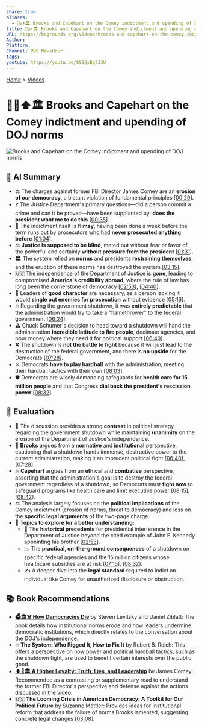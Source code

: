 ```yaml
---
share: true
aliases:
  - 👨‍⚖️⬆️🏛️ Brooks and Capehart on the Comey indictment and upending of DOJ norms
title: 👨‍⚖️⬆️🏛️ Brooks and Capehart on the Comey indictment and upending of DOJ norms
URL: https://bagrounds.org/videos/brooks-and-capehart-on-the-comey-indictment-and-upending-of-doj-norms
Author:
Platform:
Channel: PBS NewsHour
tags:
youtube: https://youtu.be/0SSQsBg7JJU
---
```

[Home](../index.md) > [Videos](./index.md)  
# 👨‍⚖️⬆️🏛️ Brooks and Capehart on the Comey indictment and upending of DOJ norms  
![Brooks and Capehart on the Comey indictment and upending of DOJ norms](https://youtu.be/0SSQsBg7JJU)  
  
## 🤖 AI Summary  
  
* ⚖️ The charges against former FBI Director James Comey are an **erosion of our democracy**, a blatant violation of fundamental principles \[[00:29](http://www.youtube.com/watch?v=0SSQsBg7JJU&t=29)].  
* ❓ The Justice Department's primary questions—did a person commit a crime and can it be proved—have been supplanted by: **does the president want me to do this** \[[00:35](http://www.youtube.com/watch?v=0SSQsBg7JJU&t=35)].  
* 📝 The indictment itself is **flimsy**, having been done a week before the term runs out by prosecutors who had **never prosecuted anything before** \[[01:04](http://www.youtube.com/watch?v=0SSQsBg7JJU&t=64)].  
* ⚖️ **Justice is supposed to be blind**, meted out without fear or favor of the powerful and certainly **without pressure from the president** \[[01:31](http://www.youtube.com/watch?v=0SSQsBg7JJU&t=91)].  
* 🏛️ The system relied on **norms** and presidents **restraining themselves**, and the eruption of these norms has destroyed the system \[[03:15](http://www.youtube.com/watch?v=0SSQsBg7JJU&t=195)].  
* 🇺🇸 The independence of the Department of Justice is **gone**, leading to compromised **America's credibility abroad**, where the rule of law has long been the cornerstone of democracy \[[02:53](http://www.youtube.com/watch?v=0SSQsBg7JJU&t=173)], \[[04:40](http://www.youtube.com/watch?v=0SSQsBg7JJU&t=280)].  
* 🚨 Leaders of **good character** are necessary, as a person lacking it would **single out enemies for prosecution** without evidence \[[05:16](http://www.youtube.com/watch?v=0SSQsBg7JJU&t=316)].  
* 🔥 Regarding the government shutdown, it was **entirely predictable** that the administration would try to take a "flamethrower" to the federal government \[[06:24](http://www.youtube.com/watch?v=0SSQsBg7JJU&t=384)].  
* ⚠️ Chuck Schumer's decision to head toward a shutdown will hand the administration **incredible latitude to fire people**, decimate agencies, and pour money where they need it for political support \[[06:40](http://www.youtube.com/watch?v=0SSQsBg7JJU&t=400)].  
* ❌ The shutdown is **not the battle to fight** because it will just lead to the destruction of the federal government, and there is **no upside** for the Democrats \[[07:28](http://www.youtube.com/watch?v=0SSQsBg7JJU&t=448)].  
* ⚔️ Democrats **have to play hardball** with the administration, meeting their hardball tactics with their own \[[08:03](http://www.youtube.com/watch?v=0SSQsBg7JJU&t=483)].  
* 🛡️ Democrats are wisely demanding safeguards for **health care for 15 million people** and that Congress **dial back the president's rescission power** \[[08:32](http://www.youtube.com/watch?v=0SSQsBg7JJU&t=512)].  
  
## 🤔 Evaluation  
  
* 🤝 The discussion provides a strong **contrast** in political strategy regarding the government shutdown while maintaining **unanimity** on the erosion of the Department of Justice's independence.  
* 📜 **Brooks** argues from a **normative** and **institutional** perspective, cautioning that a shutdown hands immense, destructive power to the current administration, making it an imprudent political fight \[[06:40](http://www.youtube.com/watch?v=0SSQsBg7JJU&t=400)], \[[07:28](http://www.youtube.com/watch?v=0SSQsBg7JJU&t=448)].  
* 🔥 **Capehart** argues from an **ethical** and **combative** perspective, asserting that the administration's goal is to destroy the federal government regardless of a shutdown, so Democrats must **fight now** to safeguard programs like health care and limit executive power \[[08:15](http://www.youtube.com/watch?v=0SSQsBg7JJU&t=495)], \[[08:42](http://www.youtube.com/watch?v=0SSQsBg7JJU&t=522)].  
* ⚖️ The analysis largely focuses on the **political implications** of the Comey indictment (erosion of norms, threat to democracy) and less on the **specific legal arguments** of the two-page charge.  
* 🧠 **Topics to explore for a better understanding:**  
    * 🔎 The **historical precedents** for presidential interference in the Department of Justice beyond the cited example of John F. Kennedy appointing his brother \[[02:53](http://www.youtube.com/watch?v=0SSQsBg7JJU&t=173)].  
    * 📉 The **practical, on-the-ground consequences** of a shutdown on specific federal agencies and the 15 million citizens whose healthcare subsidies are at risk \[[07:15](http://www.youtube.com/watch?v=0SSQsBg7JJU&t=435)], \[[08:32](http://www.youtube.com/watch?v=0SSQsBg7JJU&t=512)].  
    * ✍️ A deeper dive into the **legal standard** required to indict an individual like Comey for unauthorized disclosure or obstruction.  
  
## 📚 Book Recommendations  
  
* **[🗳️🏛️☠️ How Democracies Die](../books/how-democracies-die.md)** by Steven Levitsky and Daniel Ziblatt: The book details how institutional norms erode and how leaders undermine democratic institutions, which directly relates to the conversation about the DOJ's independence.  
* 🔥 **The System: Who Rigged It, How to Fix It** by Robert B. Reich: This offers a perspective on how power and political hardball tactics, such as the shutdown fight, are used to benefit certain interests over the public good.  
* **[⬆️🤥🏛️ A Higher Loyalty: Truth, Lies, and Leadership](../books/a-higher-loyalty-truth-lies-and-leadership.md)** by James Comey: Recommended as a contrasting or supplementary read to understand the former FBI Director's perspective and defense against the actions discussed in the video.  
* 🇺🇸 **The Looming Crisis in American Democracy: A Toolkit for Our Political Future** by Suzanne Mettler: Provides ideas for institutional reform that address the failure of norms Brooks lamented, suggesting concrete legal changes \[[03:08](http://www.youtube.com/watch?v=0SSQsBg7JJU&t=188)].